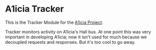 # A1icia Tracker

This is the Tracker Module for the [A1icia Project](https://github.com/markhull/A1icia).

Tracker monitors activity on A1icia's Hall bus. At one point this was very important in developing A1icia; now it isn't used for much because we decoupled requests and responses. But it's too cool to go away.

